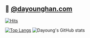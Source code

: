 ## 👋 [@dayounghan.com](http://dayounghan.com)

[![Hits](https://hits.seeyoufarm.com/api/count/incr/badge.svg?url=https%3A%2F%2Fgithub.com%2Fcrazy-oung&count_bg=%23010101&title_bg=%23010101&icon=github.svg&icon_color=%23FFFFFF&title=crazy-oung&edge_flat=true)](https://hits.seeyoufarm.com)

 [![Top Langs](https://github-readme-stats.vercel.app/api/top-langs/?username=crazy-oung&layout=compact)](https://github.com/anuraghazra/github-readme-stats) ![Dayoung's GitHub stats](https://github-readme-stats.vercel.app/api?username=crazy-oung&show_icons=true&theme=graywhite&count_private=true&line_height=20)
<br/>



<br/>

